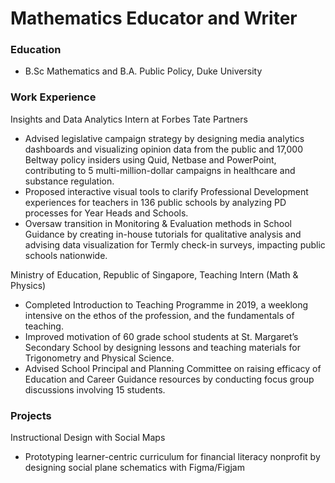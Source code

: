 # Mathematics Educator and Writer

### Education 

* B.Sc Mathematics and B.A. Public Policy, Duke University

### Work Experience

Insights and Data Analytics Intern at Forbes Tate Partners  
* Advised legislative campaign strategy by designing media analytics dashboards and visualizing opinion data from the public and 17,000 Beltway policy insiders using Quid, Netbase and PowerPoint, contributing to 5 multi-million-dollar campaigns in healthcare and substance regulation.
* Proposed interactive visual tools to clarify Professional Development experiences for teachers in 136 public schools by analyzing PD processes for Year Heads and Schools.
* Oversaw transition in Monitoring & Evaluation methods in School Guidance by creating in-house tutorials for qualitative analysis and advising data visualization for Termly check-in surveys, impacting public schools nationwide. 

Ministry of Education, Republic of Singapore, Teaching Intern (Math & Physics)  
* Completed Introduction to Teaching Programme in 2019, a weeklong intensive on the ethos of the profession, and the fundamentals of teaching.  
* Improved motivation of 60 grade school students at St. Margaret’s Secondary School by designing lessons and teaching materials for Trigonometry and Physical Science.  
* Advised School Principal and Planning Committee on raising efficacy of Education and Career Guidance resources by conducting focus group discussions involving 15 students.

### Projects

Instructional Design with Social Maps
* Prototyping learner-centric curriculum for financial literacy nonprofit by designing social plane schematics with Figma/Figjam
